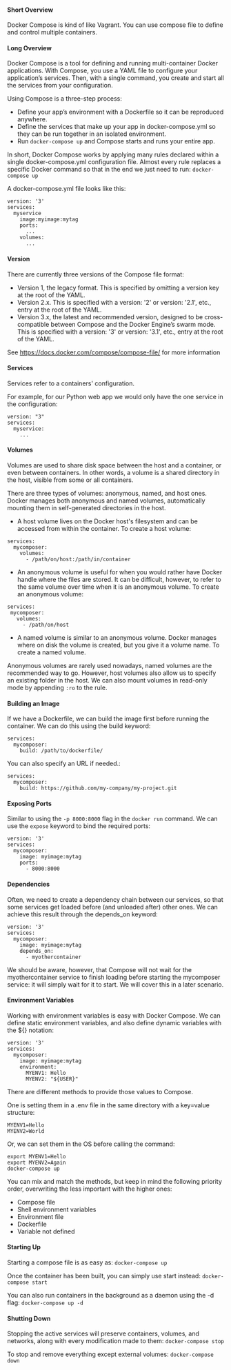 #### Short Overview
Docker Compose is kind of like Vagrant. You can use compose file to define and control multiple containers.

#### Long Overview
Docker Compose is a tool for defining and running multi-container Docker applications. With Compose, you use a YAML file to configure your application’s services. Then, with a single command, you create and start all the services from your configuration. 

Using Compose is a three-step process:
* Define your app’s environment with a Dockerfile so it can be reproduced anywhere.
* Define the services that make up your app in docker-compose.yml so they can be run together in an isolated environment.
* Run `docker-compose up` and Compose starts and runs your entire app.

In short, Docker Compose works by applying many rules declared within a single docker-compose.yml configuration file.
Almost every rule replaces a specific Docker command so that in the end we just need to run:
`docker-compose up`

A docker-compose.yml file looks like this:
```
version: '3'
services:
  myservice
    image:myimage:mytag
    ports:
      ...
    volumes:
      ...
```

#### Version

There are currently three versions of the Compose file format:
* Version 1, the legacy format. This is specified by omitting a version key at the root of the YAML.
* Version 2.x. This is specified with a version: '2' or version: '2.1', etc., entry at the root of the YAML.
* Version 3.x, the latest and recommended version, designed to be cross-compatible between Compose and the Docker Engine’s swarm mode. This is specified with a version: '3' or version: '3.1', etc., entry at the root of the YAML.

See https://docs.docker.com/compose/compose-file/ for more information

#### Services

Services refer to a containers' configuration.

For example, for our Python web app we would only have the one service in the configuration:
```
version: "3"
services:
  myservice:
    ...
```

#### Volumes

Volumes are used to share disk space between the host and a container, or even between containers. In other words, a volume is a shared directory in the host, visible from some or all containers.

There are three types of volumes: anonymous, named, and host ones. Docker manages both anonymous and named volumes, automatically mounting them in self-generated directories in the host. 

* A host volume lives on the Docker host's filesystem and can be accessed from within the container. To create a host volume:
```
services: 
  mycomposer:
    volumes: 
      - /path/on/host:/path/in/container
```

* An anonymous volume is useful for when you would rather have Docker handle where the files are stored. It can be difficult, however, to refer to the same volume over time when it is an anonymous volume. To create an anonymous volume:
```
services: 
 mycomposer:
   volumes: 
     - /path/on/host
```

* A named volume is similar to an anonymous volume. Docker manages where on disk the volume is created, but you give it a volume name. To create a named volume.

Anonymous volumes are rarely used nowadays, named volumes are the recommended way to go. However, host volumes also allow us to specify an existing folder in the host. We can also mount volumes in read-only mode by appending `:ro` to the rule.

#### Building an Image

If we have a Dockerfile, we can build the image first before running the container.
We can do this using the build keyword:
```
services: 
  mycomposer:
    build: /path/to/dockerfile/
```

You can also specify an URL if needed.:
```
services: 
  mycomposer:
    build: https://github.com/my-company/my-project.git
```

#### Exposing Ports

Similar to using the `-p 8000:8000` flag in the `docker run` command. We can use the `expose` keyword to bind the required ports:
```
version: '3'
services:
  mycomposer:
    image: myimage:mytag
    ports:
      - 8000:8000
```

#### Dependencies

Often, we need to create a dependency chain between our services, so that some services get loaded before (and unloaded after) other ones. We can achieve this result through the depends_on keyword:
```
version: '3'
services:
  mycomposer:
    image: myimage:mytag
    depends_on:
      - myothercontainer
```

We should be aware, however, that Compose will not wait for the myothercontainer service to finish loading before starting the mycomposer service: it will simply wait for it to start. We will cover this in a later scenario.

#### Environment Variables

Working with environment variables is easy with Docker Compose. We can define static environment variables, and also define dynamic variables with the ${} notation:
```
version: '3'
services:
  mycomposer:
    image: myimage:mytag
    environment:
      MYENV1: Hello
      MYENV2: "${USER}"
```

There are different methods to provide those values to Compose.

One is setting them in a .env file in the same directory with a key=value structure:
```
MYENV1=Hello
MYENV2=World
```

Or, we can set them in the OS before calling the command:
```
export MYENV1=Hello
export MYENV2=Again
docker-compose up
```

You can mix and match the methods, but keep in mind the following priority order, overwriting the less important with the higher ones:
* Compose file
* Shell environment variables
* Environment file
* Dockerfile
* Variable not defined

#### Starting Up

Starting a compose file is as easy as:
`docker-compose up`

Once the container has been built, you can simply use start instead:
`docker-compose start`

You can also run containers in the background as a daemon using the -d flag:
`docker-compose up -d`

#### Shutting Down

Stopping the active services will preserve containers, volumes, and networks, along with every modification made to them:
`docker-compose stop`

To stop and remove everything except external volumes:
`docker-compose down`
